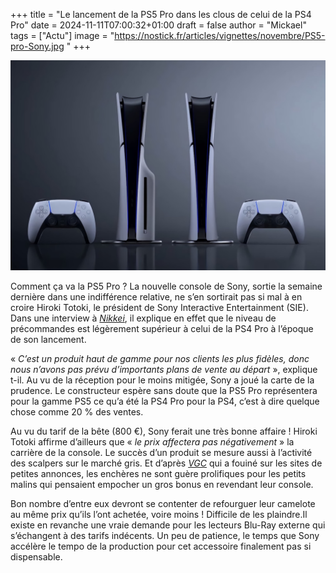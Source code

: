+++
title = "Le lancement de la PS5 Pro dans les clous de celui de la PS4 Pro"
date = 2024-11-11T07:00:32+01:00
draft = false
author = "Mickael"
tags = ["Actu"]
image = "https://nostick.fr/articles/vignettes/novembre/PS5-pro-Sony.jpg "
+++

![PS5 Pro](PS5-pro-Sony.jpg "") 

Comment ça va la PS5 Pro ? La nouvelle console de Sony, sortie la semaine dernière dans une indifférence relative, ne s’en sortirait pas si mal à en croire Hiroki Totoki, le président de Sony Interactive Entertainment (SIE). Dans une interview à *[Nikkei](https://asia.nikkei.com/Business/Media-Entertainment/Sony-raises-revenue-forecast-on-strong-game-and-music-results)*, il explique en effet que le niveau de précommandes est légèrement supérieur à celui de la PS4 Pro à l’époque de son lancement.

« *C’est un produit haut de gamme pour nos clients les plus fidèles, donc nous n’avons pas prévu d’importants plans de vente au départ* », explique t-il. Au vu de la réception pour le moins mitigée, Sony a joué la carte de la prudence. Le constructeur espère sans doute que la PS5 Pro représentera pour la gamme PS5 ce qu’a été la PS4 Pro pour la PS4, c’est à dire quelque chose comme 20 % des ventes. 

Au vu du tarif de la bête (800 €), Sony ferait une très bonne affaire ! Hiroki Totoki affirme d’ailleurs que « *le prix affectera pas négativement* » la carrière de la console. Le succès d’un produit se mesure aussi à l’activité des scalpers sur le marché gris. Et d’après *[VGC](https://www.videogameschronicle.com/news/lack-of-ps5-pro-shortages-means-some-scalpers-are-re-selling-at-a-loss/)* qui a fouiné sur les sites de petites annonces, les enchères ne sont guère prolifiques pour les petits malins qui pensaient empocher un gros bonus en revendant leur console.

Bon nombre d’entre eux devront se contenter de refourguer leur camelote au même prix qu’ils l’ont achetée, voire moins ! Difficile de les plaindre.Il existe en revanche une vraie demande pour les lecteurs Blu-Ray externe qui s’échangent à des tarifs indécents. Un peu de patience, le temps que Sony accélère le tempo de la production pour cet accessoire finalement pas si dispensable.